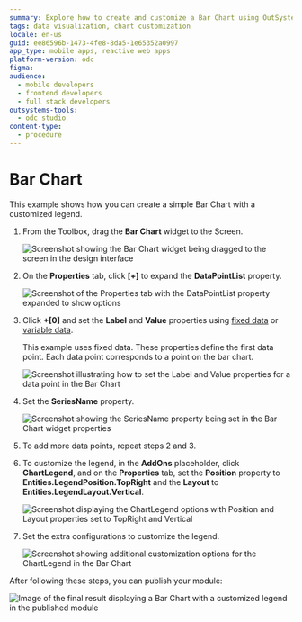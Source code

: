 ```yaml
---
summary: Explore how to create and customize a Bar Chart using OutSystems Developer Cloud (ODC).
tags: data visualization, chart customization
locale: en-us
guid: ee86596b-1473-4fe8-8da5-1e65352a0997
app_type: mobile apps, reactive web apps
platform-version: odc
figma:
audience:
  - mobile developers
  - frontend developers
  - full stack developers
outsystems-tools:
  - odc studio
content-type:
  - procedure
---
```


# Bar Chart

This example shows how you can create a simple Bar Chart with a customized legend. 

1. From the Toolbox, drag the **Bar Chart** widget to the Screen.

    ![Screenshot showing the Bar Chart widget being dragged to the screen in the design interface](images/chartbar-drag-ss.png "Dragging the Bar Chart Widget")

1. On the **Properties** tab, click **[+]** to expand the **DataPointList** property.

    ![Screenshot of the Properties tab with the DataPointList property expanded to show options](images/chartbar-expand-ss.png "Expanding the Data Point List Property")

1. Click **+[0]** and set the **Label** and **Value** properties using [fixed data](data.md#populate-your-chart-with-fixed-data) or [variable data](data.md#populate-your-chart-with-variable-data).

    This example uses fixed data. These properties define the first data point. Each data point corresponds to a point on the bar chart.

    ![Screenshot illustrating how to set the Label and Value properties for a data point in the Bar Chart](images/chartbar-datapoint-ss.png "Setting Data Point Properties")

1. Set the **SeriesName** property.

    ![Screenshot showing the SeriesName property being set in the Bar Chart widget properties](images/chart-seriesname-ss.png "Setting the Series Name")

1. To add more data points, repeat steps 2 and 3.

1. To customize the legend, in the **AddOns** placeholder, click **ChartLegend**, and on the **Properties** tab, set the **Position** property to **Entities.LegendPosition.TopRight** and the **Layout** to **Entities.LegendLayout.Vertical**.

    ![Screenshot displaying the ChartLegend options with Position and Layout properties set to TopRight and Vertical](images/chartbar-addon-ss.png "Configuring the Chart Legend Position and Layout")

1. Set the extra configurations to customize the legend.

    ![Screenshot showing additional customization options for the ChartLegend in the Bar Chart](images/chartbar-customize-ss.png "Customizing the Chart Legend")

After following these steps, you can publish your module:

![Image of the final result displaying a Bar Chart with a customized legend in the published module](images/chartbar-result.png "Final Bar Chart Result")

